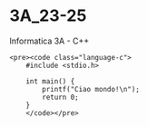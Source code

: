# 3A_23-25
Informatica 3A - C++


    <pre><code class="language-c">
        #include <stdio.h>
        
        int main() {
            printf("Ciao mondo!\n");
            return 0;
        }
        </code></pre>

